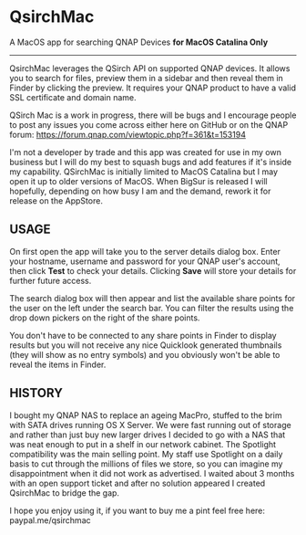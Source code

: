# QsirchMac

A MacOS app for searching QNAP Devices **for MacOS Catalina Only**

***

QsirchMac leverages the QSirch API on supported QNAP devices.  It allows you to search for files, preview them in a sidebar and then reveal them in Finder by clicking the preview. It requires your QNAP product to have a valid SSL certificate and domain name.

QSirch Mac is a work in progress, there will be bugs and I encourage people to post any issues you come across either here on GitHub or on the QNAP forum: https://forum.qnap.com/viewtopic.php?f=361&t=153194

I'm not a developer by trade and this app was created for use in my own business but I will do my best to squash bugs and add features if it's inside my capability.  QSirchMac is initially limited to MacOS Catalina but I may open it up to older versions of MacOS. When BigSur is released I will hopefully, depending on how busy I am and the demand, rework it for release on the AppStore.

## USAGE
On first open the app will take you to the server details dialog box. Enter your hostname, username and password for your QNAP user's account, then click **Test** to check your details.  Clicking **Save** will store your details for further future access.

The search dialog box will then appear and list the available share points for the user on the left under the search bar.  You can filter the results using the drop down pickers on the right of the share points. 

You don't have to be connected to any share points in Finder to display results but you will not receive any nice Quicklook generated thumbnails (they will show as no entry symbols) and you obviously won't be able to reveal the items in Finder.

## HISTORY
I bought my QNAP NAS to replace an ageing MacPro, stuffed to the brim with SATA drives running OS X Server.  We were fast running out of storage and rather than just buy new larger drives I decided to go with a NAS that was neat enough to put in a shelf in our network cabinet.  The Spotlight compatibility was the main selling point. My staff use Spotlight on a daily basis to cut through the millions of files we store, so you can imagine my disappointment when it did not work as advertised.  I waited about 3 months with an open support ticket and after no solution appeared I created QsirchMac to bridge the gap.

I hope you enjoy using it, if you want to buy me a pint feel free here:
paypal.me/qsirchmac
